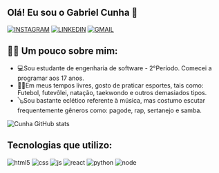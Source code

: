 <div><h2>Olá! Eu sou o Gabriel Cunha 👋</h2></div>

[![INSTAGRAM](https://img.shields.io/badge/Instagram-E4405F?style=for-the-badge&logo=instagram&logoColor=white)](https://www.instagram.com/gcunhaa18/)
[![LINKEDIN](https://img.shields.io/badge/LinkedIn-0077B5?style=for-the-badge&logo=linkedin&logoColor=white)](https://www.linkedin.com/in/gcunhaa18/)
[![GMAIL](https://img.shields.io/badge/Gmail-D14836?style=for-the-badge&logo=gmail&logoColor=white)](https://mail.google.com/mail/u/0/?tab=wm#inbox?compose=new)


<div><h2>🙋‍♂️ Um pouco sobre mim:</h2></div>
<ul>
<li>💻Sou estudante de engenharia de software - 2°Período. Comecei a programar aos 17 anos.</li>
<li>🏃‍♂️Em meus tempos livres, gosto de praticar esportes, tais como: Futebol, futevôlei, natação, taekwondo e outros demasiados tipos.</li>
<li>🪕Sou bastante eclético referente à música, mas costumo escutar frequentemente gêneros como: pagode, rap, sertanejo e samba.</li>
</ul>

![Cunha GitHub stats](https://github-readme-stats.vercel.app/api?username=cunhatalisca&show_icons=true&theme=dracula&count_private=true)

## Tecnologias que utilizo:

<div style="display: inline_block">
  <img align="center" alt="html5" src="https://img.shields.io/badge/HTML5-E34F26?style=for-the-badge&logo=html5&logoColor=white" />
  <img align="center" alt="css" src="https://img.shields.io/badge/CSS3-1572B6?style=for-the-badge&logo=css3&logoColor=white" />
  <img align="center" alt="js" src="https://img.shields.io/badge/JavaScript-F7DF1E?style=for-the-badge&logo=javascript&logoColor=black" />
  <img align="center" alt="react" src="https://img.shields.io/badge/React-20232A?style=for-the-badge&logo=react&logoColor=61DAFB" />
  <img align="center" alt="python" src="https://img.shields.io/badge/Python-14354C?style=for-the-badge&logo=python&logoColor=white" />
  <img align="center" alt="node" src="https://img.shields.io/badge/Node.js-43853D?style=for-the-badge&logo=node.js&logoColor=white" />
</div><br/>
